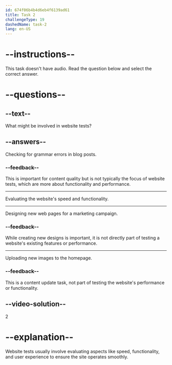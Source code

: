 ```yaml
---
id: 674f06b4b4d6eb4f6139ad61
title: Task 2
challengeType: 19
dashedName: task-2
lang: en-US
---
```


# --instructions--

This task doesn't have audio. Read the question below and select the correct answer.

# --questions--

## --text--

What might be involved in website tests?

## --answers--

Checking for grammar errors in blog posts.

### --feedback--

This is important for content quality but is not typically the focus of website tests, which are more about functionality and performance.

---

Evaluating the website's speed and functionality.

---

Designing new web pages for a marketing campaign.

### --feedback--

While creating new designs is important, it is not directly part of testing a website's existing features or performance.

---

Uploading new images to the homepage.

### --feedback--

This is a content update task, not part of testing the website's performance or functionality.

## --video-solution--

2

# --explanation--

Website tests usually involve evaluating aspects like speed, functionality, and user experience to ensure the site operates smoothly.
